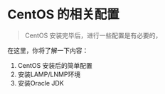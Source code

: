 # CentOS 的相关配置

> CentOS 安装完毕后，进行一些配置是有必要的，

在这里，你将了解一下内容：

1. CentOS 安装后的简单配置
1. 安装LAMP/LNMP环境
1. 安装Oracle JDK